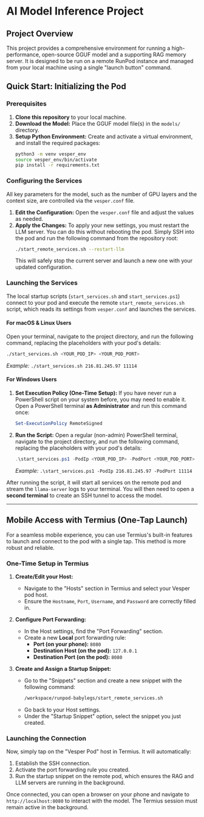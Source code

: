 # AI Model Inference Project

## Project Overview

This project provides a comprehensive environment for running a high-performance, open-source GGUF model and a supporting RAG memory server. It is designed to be run on a remote RunPod instance and managed from your local machine using a single "launch button" command.

## Quick Start: Initializing the Pod

### Prerequisites

1.  **Clone this repository** to your local machine.
2.  **Download the Model:** Place the GGUF model file(s) in the `models/` directory.
3.  **Setup Python Environment:** Create and activate a virtual environment, and install the required packages:
    ```bash
    python3 -m venv vesper_env
    source vesper_env/bin/activate
    pip install -r requirements.txt
    ```

### Configuring the Services

All key parameters for the model, such as the number of GPU layers and the context size, are controlled via the `vesper.conf` file.

1.  **Edit the Configuration:** Open the `vesper.conf` file and adjust the values as needed.
2.  **Apply the Changes:** To apply your new settings, you must restart the LLM server. You can do this without rebooting the pod. Simply SSH into the pod and run the following command from the repository root:
    ```bash
    ./start_remote_services.sh --restart-llm
    ```
    This will safely stop the current server and launch a new one with your updated configuration.

### Launching the Services

The local startup scripts (`start_services.sh` and `start_services.ps1`) connect to your pod and execute the remote `start_remote_services.sh` script, which reads its settings from `vesper.conf` and launches the services.

#### For macOS & Linux Users

Open your terminal, navigate to the project directory, and run the following command, replacing the placeholders with your pod's details:

```bash
./start_services.sh <YOUR_POD_IP> <YOUR_POD_PORT>
```
*Example:* `./start_services.sh 216.81.245.97 11114`

#### For Windows Users

1.  **Set Execution Policy (One-Time Setup):** If you have never run a PowerShell script on your system before, you may need to enable it. Open a PowerShell terminal **as Administrator** and run this command once:
    ```powershell
    Set-ExecutionPolicy RemoteSigned
    ```
2.  **Run the Script:** Open a regular (non-admin) PowerShell terminal, navigate to the project directory, and run the following command, replacing the placeholders with your pod's details:
    ```powershell
    .\start_services.ps1 -PodIp <YOUR_POD_IP> -PodPort <YOUR_POD_PORT>
    ```
    *Example:* `.\start_services.ps1 -PodIp 216.81.245.97 -PodPort 11114`

After running the script, it will start all services on the remote pod and stream the `llama-server` logs to your terminal. You will then need to open a **second terminal** to create an SSH tunnel to access the model.

---

## Mobile Access with Termius (One-Tap Launch)

For a seamless mobile experience, you can use Termius's built-in features to launch and connect to the pod with a single tap. This method is more robust and reliable.

### One-Time Setup in Termius

1.  **Create/Edit your Host:**
    *   Navigate to the "Hosts" section in Termius and select your Vesper pod host.
    *   Ensure the `Hostname`, `Port`, `Username`, and `Password` are correctly filled in.

2.  **Configure Port Forwarding:**
    *   In the Host settings, find the "Port Forwarding" section.
    *   Create a new **Local** port forwarding rule:
        *   **Port (on your phone):** `8080`
        *   **Destination Host (on the pod):** `127.0.0.1`
        *   **Destination Port (on the pod):** `8080`

3.  **Create and Assign a Startup Snippet:**
    *   Go to the "Snippets" section and create a new snippet with the following command:
        ```bash
        /workspace/runpod-babylegs/start_remote_services.sh
        ```
    *   Go back to your Host settings.
    *   Under the "Startup Snippet" option, select the snippet you just created.

### Launching the Connection

Now, simply tap on the "Vesper Pod" host in Termius. It will automatically:
1.  Establish the SSH connection.
2.  Activate the port forwarding rule you created.
3.  Run the startup snippet on the remote pod, which ensures the RAG and LLM servers are running in the background.

Once connected, you can open a browser on your phone and navigate to `http://localhost:8080` to interact with the model. The Termius session must remain active in the background.